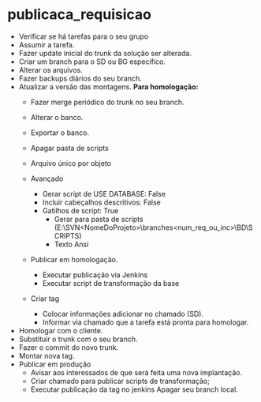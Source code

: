# publicaca_requisicao

* Verificar se há tarefas para o seu grupo
* Assumir a tarefa.
* Fazer update inicial do trunk da solução ser alterada.
* Criar um branch para o SD ou BG específico.
* Alterar os arquivos.
* Fazer backups diários do seu branch.
* Atualizar a versão das montagens.
**Para homologação:** 
	* Fazer merge periódico do trunk no seu branch.
	* Alterar o banco.
	* Exportar o banco.
  	* Apagar pasta de scripts
    * Arquivo único por objeto
    * Avançado
      * Gerar script de USE DATABASE: False
      * Incluir cabeçalhos descritivos: False
      * Gatilhos de script: True
		* Gerar para pasta de scripts (E:\SVN\<NomeDoProjeto>\branches\<num_req_ou_inc>\BD\SCRIPTS)
		* Texto Ansi

  * Publicar em homologação.
    *	Executar publicação via Jenkins
	  *	Executar script de transformação da base
  * Criar tag
	* Colocar informações adicionar no chamado (SD).
	* Informar via chamado que a tarefa está pronta para homologar.
* Homologar com o cliente.
* Substituir o trunk com o seu branch.
* Fazer o commit do novo trunk.
* Montar nova tag.
* Publicar em produção
	* Avisar aos interessados de que será feita uma nova implantação.
	* Criar chamado para publicar scripts de transformação;
	* Executar publicação da tag no jenkins
Apagar seu branch local.
